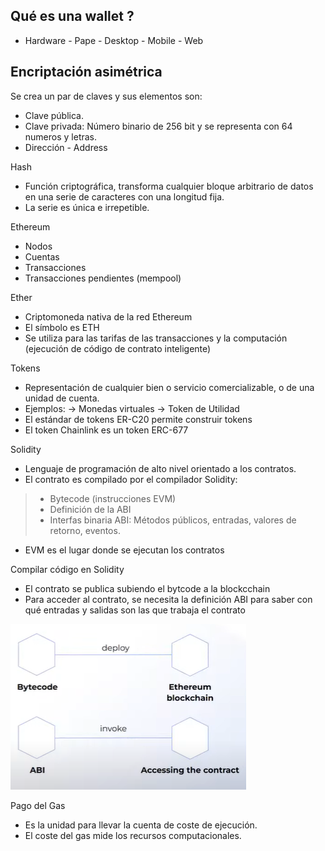 ## Qué es una wallet ? 

* Hardware - Pape - Desktop - Mobile - Web 


## Encriptación asimétrica

Se crea un par de claves y sus elementos son:

* Clave pública.
* Clave privada: Número binario de 256 bit y se representa con 64 numeros y letras. 
* Dirección - Address


Hash

* Función criptográfica, transforma cualquier bloque arbitrario de datos en una serie de caracteres con una longitud fija. 
* La serie es única e irrepetible.


Ethereum

* Nodos
* Cuentas
* Transacciones
* Transacciones pendientes (mempool)

Ether

* Criptomoneda nativa de la red Ethereum
* El símbolo es ETH
* Se utiliza para las tarifas de las transacciones y la computación (ejecución de código de contrato inteligente)

Tokens 

* Representación de cualquier bien o servicio comercializable, o de una unidad de cuenta.
* Ejemplos:
-> Monedas virtuales
-> Token de Utilidad
* El estándar de tokens ER-C20 permite construir tokens
* El token Chainlink es un token ERC-677


Solidity

* Lenguaje de programación de alto nivel orientado a los contratos.
* El contrato es compilado por el compilador Solidity:
> * Bytecode (instrucciones EVM)
> * Definición de la ABI 
> * Interfas binaria ABI: Métodos públicos, entradas, valores de retorno, eventos.
* EVM es el lugar donde se ejecutan los contratos

Compilar código en Solidity

*  El contrato se publica subiendo el bytcode a la blockcchain
*  Para acceder al contrato, se necesita la definición ABI para saber con qué entradas y salidas son las que trabaja el contrato

![Aquí la descripción de la imagen por si no carga](bytecode.PNG)

Pago del Gas

* Es la unidad para llevar la cuenta de coste de ejecución.
* El coste del gas mide los recursos computacionales.

 












